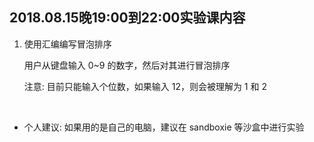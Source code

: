 ##	2018.08.15晚19:00到22:00实验课内容

1.	使用汇编编写冒泡排序

    用户从键盘输入 0~9 的数字，然后对其进行冒泡排序
    
    注意: 目前只能输入个位数，如果输入 12，则会被理解为 1 和 2

	<br>

*	个人建议: 如果用的是自己的电脑，建议在 sandboxie 等沙盒中进行实验
